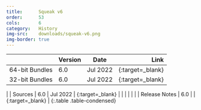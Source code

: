```yaml
---
title:      Squeak v6
order:      53
cols:       6
category:   History
img-src:    downloads/squeak-v6.png
img-border: true
---
```


|                | Version   | Date     | Link                                                         |
| -------------- |:--------- |:--------:| ------------------------------------------------------------:|
| 64-bit Bundles | 6.0       | Jul 2022 | [<i class="fa fa-external-link"></i>][60_64]{:target=_blank} |
| 32-bit Bundles | 6.0       | Jul 2022 | [<i class="fa fa-external-link"></i>][60_32]{:target=_blank} |
|
| Sources        | 6.0       | Jul 2022 | [<i class="fa fa-download"></i>][60s]{:target=_blank}        |
|                |           |          |                                                              |
| Release Notes  | 6.0       |          | [<i class="fa fa-external-link"></i>][60r]{:target=_blank}   |
{:.table .table-condensed}

[60_32]: https://files.squeak.org/6.0/Squeak6.0-22104-32bit/
[60_64]: https://files.squeak.org/6.0/Squeak6.0-22104-64bit/

[60s]: https://files.squeak.org/sources_files/SqueakV60.sources.gz

[60r]: https://github.com/squeak-smalltalk/squeak-app/blob/squeak-trunk/release-notes/6.0
